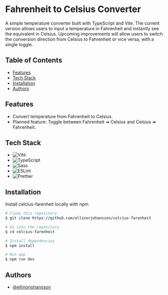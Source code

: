 # Fahrenheit to Celsius Converter

A simple temperature converter built with TypeScript and Vite. The current version allows users to input a temperature in Fahrenheit and instantly see the equivalent in Celsius.
Upcoming improvements will allow users to switch the conversion direction from Celsius to Fahrenheit or vice versa, with a single toggle.

## Table of Contents

- [Features](#features)
- [Tech Stack](#tech-stack)
- [Installation](#installation)
- [Authors](#authors)

## Features
* Convert temperature from Fahrenheit to Celsius.
* Planned feature: Toggle between Fahrenheit ➜ Celsius and Celsius ➜ Fahrenheit.

## Tech Stack

- ![Vite](https://img.shields.io/badge/Vite-%23646CFF.svg?style=for-the-badge&logo=vite&logoColor=white)
- ![TypeScript](https://img.shields.io/badge/TypeScript-%23007ACC.svg?style=for-the-badge&logo=typescript&logoColor=white)
- ![Sass](https://img.shields.io/badge/Sass-%23CC6699.svg?style=for-the-badge&logo=sass&logoColor=white)
- ![ESLint](https://img.shields.io/badge/ESLint-%234B32C3.svg?style=for-the-badge&logo=eslint&logoColor=white)
- ![Prettier](https://img.shields.io/badge/Prettier-%23F7B93E.svg?style=for-the-badge&logo=prettier&logoColor=white)

## Installation

Install celcius-farenheit locally with npm

```bash
# Clone this repository
$ git clone https://github.com/ellinorjohansson/celcius-farenheit

# Go into the repository
$ cd celcius-farenheit

# Install dependencies
$ npm install

# Run app
$ npm run dev
```

## Authors

- [@ellinorjohansson](https://www.github.com/ellinorjohansson)
